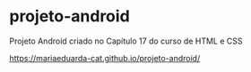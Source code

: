 # projeto-android
Projeto Android criado no Capítulo 17 do curso de HTML e CSS

https://mariaeduarda-cat.github.io/projeto-android/
